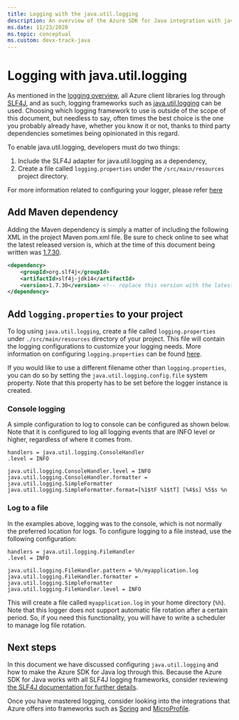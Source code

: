 ```yaml
---
title: Logging with the java.util.logging
description: An overview of the Azure SDK for Java integration with java.util.logging
ms.date: 11/23/2020
ms.topic: conceptual
ms.custom: devx-track-java
---
```


# Logging with java.util.logging

As mentioned in the [logging overview](java-sdk-logging-overview.md), all Azure client libraries log through [SLF4J](http://www.slf4j.org/), and as such, logging frameworks such as [java.util.logging](https://docs.oracle.com/javase/8/docs/api/java/util/logging/Logger.html) can be used. Choosing which logging framework to use is outside of the scope of this document, but needless to say, often times the best choice is the one you probably already have, whether you know it or not, thanks to third party dependencies sometimes being opinionated in this regard.

To enable java.util.logging, developers must do two things:

1. Include the SLF4J adapter for java.util.logging as a dependency,
2. Create a file called `logging.properties` under the `/src/main/resources` project directory. 

For more information related to configuring your logger, please refer [here](https://docs.oracle.com/cd/E23549_01/doc.1111/e14568/handler.htm)

## Add Maven dependency

Adding the Maven dependency is simply a matter of including the following XML in the project Maven pom.xml file. Be sure to check online to see what the latest released version is, which at the time of this document being written was [1.7.30](https://mvnrepository.com/artifact/org.slf4j/slf4j-jdk14).

```xml
<dependency>
    <groupId>org.slf4j</groupId>
    <artifactId>slf4j-jdk14</artifactId>
    <version>1.7.30</version> <!-- replace this version with the latest available version on Maven central -->
</dependency>
```

## Add `logging.properties` to your project

To log using `java.util.logging`, create a file called `logging.properties` under `./src/main/resources` directory of your project. This file will contain the logging configurations to customize your logging needs. More information on configuring `logging.properties` can be found [here](http://tutorials.jenkov.com/java-logging/configuration.html).

If you would like to use a different filename other than `logging.properties`, you can do so by setting the `java.util.logging.config.file` system property. Note that this property has to be set before the logger instance is created.

### Console logging

A simple configuration to log to console can be configured as shown below. Note that it is configured to log all logging events that are INFO level or higher, regardless of where it comes from.

```properties
handlers = java.util.logging.ConsoleHandler
.level = INFO

java.util.logging.ConsoleHandler.level = INFO
java.util.logging.ConsoleHandler.formatter = java.util.logging.SimpleFormatter
java.util.logging.SimpleFormatter.format=[%1$tF %1$tT] [%4$s] %5$s %n
```

### Log to a file

In the examples above, logging was to the console, which is not normally the preferred location for logs. To configure logging to a file instead, use the following configuration:

```properties
handlers = java.util.logging.FileHandler
.level = INFO

java.util.logging.FileHandler.pattern = %h/myapplication.log
java.util.logging.FileHandler.formatter = java.util.logging.SimpleFormatter
java.util.logging.FileHandler.level = INFO
```

This will create a file called `myapplication.log` in your home directory (`%h`). Note that this logger does not support automatic file rotation after a certain period. So, if you need this functionality, you will have to write a scheduler to manage log file rotation.

## Next steps

In this document we have discussed configuring `java.util.logging` and how to make the Azure SDK for Java log through this. Because the Azure SDK for Java works with all SLF4J logging frameworks, consider reviewing [the SLF4J documentation for further details](http://www.slf4j.org/manual.html).

Once you have mastered logging, consider looking into the integrations that Azure offers into frameworks such as [Spring](https://docs.microsoft.com/azure/developer/java/spring-framework/spring-boot-starters-for-azure) and [MicroProfile](https://docs.microsoft.com/azure/developer/java/eclipse-microprofile/).
